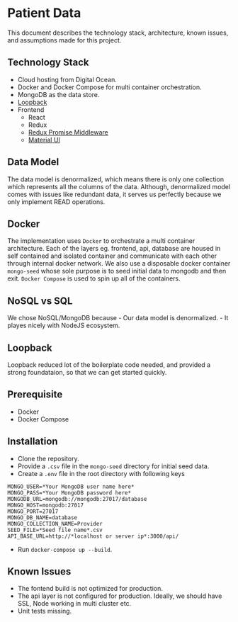 # Patient Data

This document describes the technology stack, architecture, known issues, and assumptions made for this project.

## Technology Stack

- Cloud hosting from Digital Ocean.
- Docker and Docker Compose for multi container orchestration.
- MongoDB as the data store.
- [Loopback](https://loopback.io/)
- Frontend
    - React
    - Redux
    - [Redux Promise Middleware](https://github.com/pburtchaell/redux-promise-middleware)
    - [Material UI](https://material-ui-next.com/)

## Data Model
The data model is denormalized, which means there is only one collection which represents all the columns of the data. Although, denormalized model comes with issues like redundant data, it serves us perfectly because we only implement READ
operations.

## Docker 
The implementation uses `Docker` to orchestrate a multi container architecture.
Each of the layers eg. frontend, api, database are housed in self contained and isolated container and communicate with each other through internal docker network. We also use a disposable docker container `mongo-seed` whose sole purpose is to seed initial data to mongodb and then exit. `Docker Compose` is used to spin up all of the containers.

## NoSQL vs SQL
We chose NoSQL/MongoDB because
    - Our data model is denormalized.
    - It playes nicely with NodeJS ecosystem.

## Loopback
Loopback reduced lot of the boilerplate code needed, and provided a strong foundataion, so that we can get started quickly.

## Prerequisite
- Docker
- Docker Compose

## Installation
- Clone the repository.
- Provide a `.csv` file in the `mongo-seed` directory for initial seed data.
- Create a `.env` file in the root directory with following keys
```
MONGO_USER=*Your MongoDB user name here*
MONGO_PASS=*Your MongoDB password here*
MONGODB_URL=mongodb://mongodb:27017/database
MONGO_HOST=mongodb:27017
MONGO_PORT=27017
MONGO_DB_NAME=database
MONGO_COLLECTION_NAME=Provider
SEED_FILE=*Seed file name*.csv
API_BASE_URL=http://*localhost or server ip*:3000/api/
```
- Run `docker-compose up --build`.

## Known Issues
- The fontend build is not optimized for production.
- The api layer is not configured for production. Ideally, we should have SSL, Node working in multi cluster etc.
- Unit tests missing.
